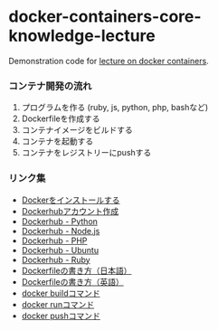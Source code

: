 # docker-containers-core-knowledge-lecture
Demonstration code for [lecture on docker containers](https://enechange-meetup.connpass.com/event/271139/).

### コンテナ開発の流れ
1. プログラムを作る (ruby, js, python, php, bashなど)
2. Dockerfileを作成する
3. コンテナイメージをビルドする
4. コンテナを起動する
5. コンテナをレジストリーにpushする

### リンク集
* [Dockerをインストールする](https://docs.docker.com/get-docker/)
* [Dockerhubアカウント作成](https://hub.docker.com/signup)
* [Dockerhub - Python](https://hub.docker.com/_/python)
* [Dockerhub - Node.js](https://hub.docker.com/_/node)
* [Dockerhub - PHP](https://hub.docker.com/_/php)
* [Dockerhub - Ubuntu](https://hub.docker.com/_/ubuntu)
* [Dockerhub - Ruby](https://hub.docker.com/_/ruby)
* [Dockerfileの書き方（日本語）](https://docs.docker.jp/engine/reference/builder.html)
* [Dockerfileの書き方（英語）](https://docs.docker.com/engine/reference/builder/)
* [docker buildコマンド](https://docs.docker.com/engine/reference/commandline/build/)
* [docker runコマンド](https://docs.docker.com/engine/reference/run/)
* [docker pushコマンド](https://docs.docker.com/engine/reference/commandline/push/)
